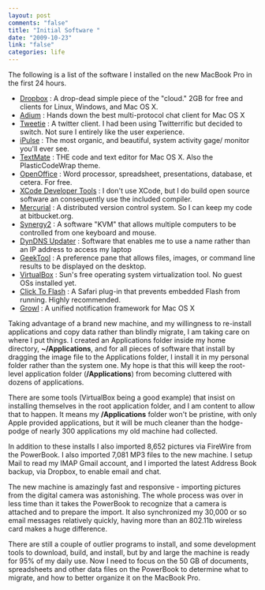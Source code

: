 ```yaml
--- 
layout: post
comments: "false"
title: "Initial Software "
date: "2009-10-23"
link: "false"
categories: life
---
```

The following is a list of the software I installed on the new MacBook Pro in the first 24 hours.
<ul>
	<li><a title="Dropbox" href="http://dropbox.com" target="_blank">Dropbox</a> : A drop-dead simple piece of the "cloud." 2GB for free and clients for Linux, Windows, and Mac OS X.</li>
	<li><a title="Adium" href="http://adium.im" target="_blank">Adium</a> : Hands down the best multi-protocol chat client for Mac OS X</li>
	<li><a title="Tweetie" href="http://www.atebits.com/tweetie-mac/" target="_blank">Tweetie</a> : A twitter client. I had been using Twitterrific but decided to switch. Not sure I entirely like the user experience.</li>
	<li><a title="iPulse" href="http://iconfactory.com/software/ipulse/" target="_blank">iPulse</a> : The most organic, and beautiful, system activity gage/ monitor you'll ever see.</li>
	<li><a title="TextMate" href="http://macromates.com/" target="_blank">TextMate</a> : THE code and text editor for Mac OS X. Also the PlasticCodeWrap theme.</li>
	<li><a title="OpenOffice.org" href="http://openoffice.org" target="_blank">OpenOffice</a> : Word processor, spreadsheet, presentations, database, et cetera. For free.</li>
	<li><a title="XCode" href="http://developer.apple.com/technology/xcode.html" target="_blank">XCode Developer Tools</a> : I don't use XCode, but I do build open source software an consequently use the included compiler.</li>
	<li><a title="Mercurial (hg)" href="http://www.selenic.com/mercurial/" target="_blank">Mercurial</a> : A distributed version control system. So I can keep my code at bitbucket.org.</li>
	<li><a title="Synergy2" href="http://synergy2.sourceforge.net/" target="_blank">Synergy2</a> : A software "KVM" that allows multiple computers to be controlled from one keyboard and mouse.</li>
	<li><a title="DynDNS.org" href="https://www.dyndns.com/" target="_blank">DynDNS Updater</a> : Software that enables me to use a name rather than an IP address to access my laptop</li>
	<li><a title="GeekTool" href="http://projects.tynsoe.org/en/geektool/" target="_blank">GeekTool</a> : A preference pane that allows files, images, or command line results to be displayed on the desktop.</li>
	<li><a title="VirtualBox" href="http://www.virtualbox.org/" target="_blank">VirtualBox</a> : Sun's free operating system virtualization tool. No guest OSs installed yet.</li>
	<li><a title="Click To Flash" href="http://rentzsch.github.com/clicktoflash/" target="_blank">Click To Flash</a> : A Safari plug-in that prevents embedded Flash from running. Highly recommended.</li>
	<li><a title="Growl" href="http://growl.info" target="_blank">Growl</a> : A unified notification framework for Mac OS X</li>
</ul>
Taking advantage of a brand new machine, and my willingness to re-install applications and copy data rather than blindly migrate, I am taking care on where I put things. I created an Applications folder inside my home directory, <strong>~/Applications</strong>, and for all pieces of software that install by dragging the image file to the Applications folder, I install it in my personal folder rather than the system one. My hope is that this will keep the root-level application folder (<strong>/Applications</strong>) from becoming cluttered with dozens of applications.

There are some tools (VirtualBox being a good example) that insist on installing themselves in the root application folder, and I am content to allow that to happen. It means my <strong>/Applications</strong> folder won't be pristine, with only Apple provided applications, but it will be much cleaner than the hodge-podge of nearly 300 applications my old machine had collected.

In addition to these installs I also imported 8,652 pictures via FireWire from the PowerBook. I also imported 7,081 MP3 files to the new machine. I setup Mail to read my IMAP Gmail account, and I imported the latest Address Book backup, via Dropbox, to enable email and chat.

The new machine is amazingly fast and responsive - importing pictures from the digital camera was astonishing. The whole process was over in less time than it takes the PowerBook to recognize that a camera is attached and to prepare the import. It also synchronized my 30,000 or so email messages relatively quickly, having more than an 802.11b wireless card makes a huge difference.

There are still a couple of outlier programs to install, and some development tools to download, build, and install, but by and large the machine is ready for 95% of my daily use. Now I need to focus on the 50 GB of documents, spreadsheets and other data files on the PowerBook to determine what to migrate, and how to better organize it on the MacBook Pro.
